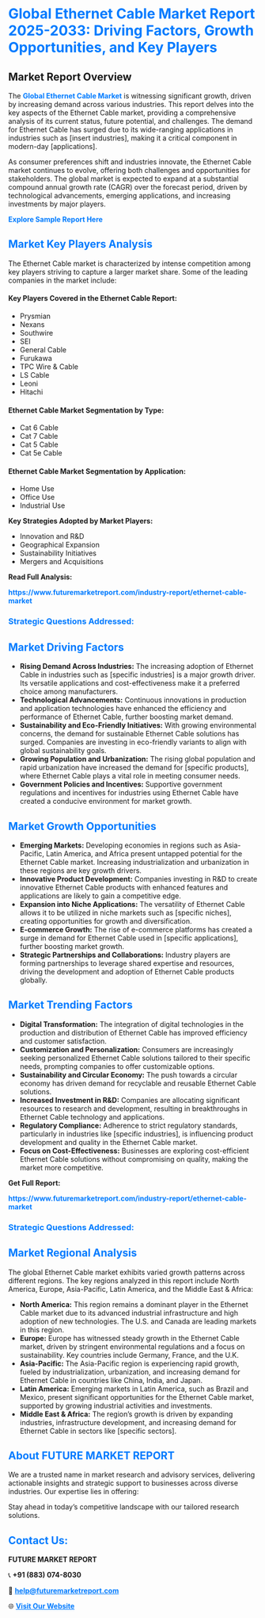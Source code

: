 <h1 style="color: #007BFF;">Global Ethernet Cable Market Report 2025-2033: Driving Factors, Growth Opportunities, and Key Players</h1>

<section id="overview">
<h2>Market Report Overview</h2>
<p>The <a href="https://www.futuremarketreport.com/industry-report/ethernet-cable-market" style="color: #007BFF; text-decoration: none;"><strong>Global Ethernet Cable Market</strong></a> is witnessing significant growth, driven by increasing demand across various industries. This report delves into the key aspects of the Ethernet Cable market, providing a comprehensive analysis of its current status, future potential, and challenges. The demand for Ethernet Cable has surged due to its wide-ranging applications in industries such as [insert industries], making it a critical component in modern-day [applications].</p>
<p>As consumer preferences shift and industries innovate, the Ethernet Cable market continues to evolve, offering both challenges and opportunities for stakeholders. The global market is expected to expand at a substantial compound annual growth rate (CAGR) over the forecast period, driven by technological advancements, emerging applications, and increasing investments by major players.</p>
</section>

<section id="overview">
<p><a href="https://www.futuremarketreport.com/request-sample/reportId=57442" style="color: #007BFF; text-decoration: none;"><strong>Explore Sample Report Here</strong></a></p>
</section>

<section id="key-players">
<h2 style="color: #007BFF;">Market Key Players Analysis</h2>
<p>The Ethernet Cable market is characterized by intense competition among key players striving to capture a larger market share. Some of the leading companies in the market include:</p>
<h4>Key Players Covered in the Ethernet Cable Report:</h4>
<ul><li>Prysmian</li><li>Nexans</li><li>Southwire</li><li>SEI</li><li>General Cable</li><li>Furukawa</li><li>TPC Wire &amp; Cable</li><li>LS Cable</li><li>Leoni</li><li>Hitachi</li></ul>
<h4>Ethernet Cable Market Segmentation by Type:</h4>
<ul><li>Cat 6 Cable</li><li>Cat 7 Cable</li><li>Cat 5 Cable</li><li>Cat 5e Cable</li></ul>

<h4>Ethernet Cable Market Segmentation by Application:</h4>
<ul><li>Home Use</li><li>Office Use</li><li>Industrial Use</li></ul>
<p><strong>Key Strategies Adopted by Market Players:</strong></p>
<ul>
<li>Innovation and R&D</li>
<li>Geographical Expansion</li>
<li>Sustainability Initiatives</li>
<li>Mergers and Acquisitions</li>
</ul>
</section>

<section>
<p><strong>Read Full Analysis: </strong></p><a href="https://www.futuremarketreport.com/industry-report/ethernet-cable-market" style="color: #007BFF; text-decoration: none;"><strong>https://www.futuremarketreport.com/industry-report/ethernet-cable-market</strong></a>
<h3 style="color: #007BFF;">Strategic Questions Addressed:</h3>
</section>

<section id="driving-factors">
<h2 style="color: #007BFF;">Market Driving Factors</h2>
<ul>
<li><strong>Rising Demand Across Industries:</strong> The increasing adoption of Ethernet Cable in industries such as [specific industries] is a major growth driver. Its versatile applications and cost-effectiveness make it a preferred choice among manufacturers.</li>
<li><strong>Technological Advancements:</strong> Continuous innovations in production and application technologies have enhanced the efficiency and performance of Ethernet Cable, further boosting market demand.</li>
<li><strong>Sustainability and Eco-Friendly Initiatives:</strong> With growing environmental concerns, the demand for sustainable Ethernet Cable solutions has surged. Companies are investing in eco-friendly variants to align with global sustainability goals.</li>
<li><strong>Growing Population and Urbanization:</strong> The rising global population and rapid urbanization have increased the demand for [specific products], where Ethernet Cable plays a vital role in meeting consumer needs.</li>
<li><strong>Government Policies and Incentives:</strong> Supportive government regulations and incentives for industries using Ethernet Cable have created a conducive environment for market growth.</li>
</ul>
</section>

<section id="growth-opportunities">
<h2 style="color: #007BFF;">Market Growth Opportunities</h2>
<ul>
<li><strong>Emerging Markets:</strong> Developing economies in regions such as Asia-Pacific, Latin America, and Africa present untapped potential for the Ethernet Cable market. Increasing industrialization and urbanization in these regions are key growth drivers.</li>
<li><strong>Innovative Product Development:</strong> Companies investing in R&D to create innovative Ethernet Cable products with enhanced features and applications are likely to gain a competitive edge.</li>
<li><strong>Expansion into Niche Applications:</strong> The versatility of Ethernet Cable allows it to be utilized in niche markets such as [specific niches], creating opportunities for growth and diversification.</li>
<li><strong>E-commerce Growth:</strong> The rise of e-commerce platforms has created a surge in demand for Ethernet Cable used in [specific applications], further boosting market growth.</li>
<li><strong>Strategic Partnerships and Collaborations:</strong> Industry players are forming partnerships to leverage shared expertise and resources, driving the development and adoption of Ethernet Cable products globally.</li>
</ul>
</section>

<section id="trending-factors">
<h2 style="color: #007BFF;">Market Trending Factors</h2>
<ul>
<li><strong>Digital Transformation:</strong> The integration of digital technologies in the production and distribution of Ethernet Cable has improved efficiency and customer satisfaction.</li>
<li><strong>Customization and Personalization:</strong> Consumers are increasingly seeking personalized Ethernet Cable solutions tailored to their specific needs, prompting companies to offer customizable options.</li>
<li><strong>Sustainability and Circular Economy:</strong> The push towards a circular economy has driven demand for recyclable and reusable Ethernet Cable solutions.</li>
<li><strong>Increased Investment in R&D:</strong> Companies are allocating significant resources to research and development, resulting in breakthroughs in Ethernet Cable technology and applications.</li>
<li><strong>Regulatory Compliance:</strong> Adherence to strict regulatory standards, particularly in industries like [specific industries], is influencing product development and quality in the Ethernet Cable market.</li>
<li><strong>Focus on Cost-Effectiveness:</strong> Businesses are exploring cost-efficient Ethernet Cable solutions without compromising on quality, making the market more competitive.</li>
</ul>
</section>

<section>
<p><strong>Get Full Report: </strong></p><a href="https://www.futuremarketreport.com/industry-report/ethernet-cable-market" style="color: #007BFF; text-decoration: none;"><strong>https://www.futuremarketreport.com/industry-report/ethernet-cable-market</strong></a>
<h3 style="color: #007BFF;">Strategic Questions Addressed:</h3>
</section>


<section id="regional-analysis">
<h2 style="color: #007BFF;">Market Regional Analysis</h2>
<p>The global Ethernet Cable market exhibits varied growth patterns across different regions. The key regions analyzed in this report include North America, Europe, Asia-Pacific, Latin America, and the Middle East & Africa:</p>
<ul>
<li><strong>North America:</strong> This region remains a dominant player in the Ethernet Cable market due to its advanced industrial infrastructure and high adoption of new technologies. The U.S. and Canada are leading markets in this region.</li>
<li><strong>Europe:</strong> Europe has witnessed steady growth in the Ethernet Cable market, driven by stringent environmental regulations and a focus on sustainability. Key countries include Germany, France, and the U.K.</li>
<li><strong>Asia-Pacific:</strong> The Asia-Pacific region is experiencing rapid growth, fueled by industrialization, urbanization, and increasing demand for Ethernet Cable in countries like China, India, and Japan.</li>
<li><strong>Latin America:</strong> Emerging markets in Latin America, such as Brazil and Mexico, present significant opportunities for the Ethernet Cable market, supported by growing industrial activities and investments.</li>
<li><strong>Middle East & Africa:</strong> The region’s growth is driven by expanding industries, infrastructure development, and increasing demand for Ethernet Cable in sectors like [specific sectors].</li>
</ul>
</section>

<footer>
<h2 style="color: #007BFF;">About FUTURE MARKET REPORT</h2>
<p>We are a trusted name in market research and advisory services, delivering actionable insights and strategic support to businesses across diverse industries. Our expertise lies in offering:</p>

<p>Stay ahead in today’s competitive landscape with our tailored research solutions.</p>

<h2 style="color: #007BFF;">Contact Us:</h2>
<p><strong>FUTURE MARKET REPORT</strong></p>
<p>📞 <strong>+91 (883) 074-8030</strong></p>
<p>📧 <strong><a href="mailto:help@futuremarketreport.com" style="color: #007BFF;">help@futuremarketreport.com</a></strong></p>
<p>🌐 <strong><a href="https://www.futuremarketreport.com/" style="color: #007BFF;">Visit Our Website</a></strong></p>
</footer>